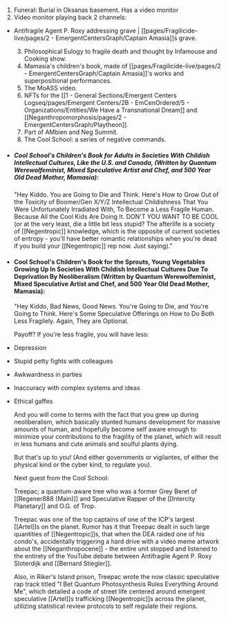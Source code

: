 1. Funeral: Burial in Oksanas basement. Has a video monitor
2. Video monitor playing back 2 channels:

- Antifragile Agent P. Roxy addressing grave | [[pages/Fragilicide-live/pages/2 - EmergentCentersGraph/Captain Amasia]]s grave.
  
  3. Philosophical Eulogy to fragile death and thought by Infamouse and Cooking show.
  4. Mamasia's children's book, made of [[pages/Fragilicide-live/pages/2 - EmergentCentersGraph/Captain Amasia]]'s works and superpositional performances. 
  5. The MoASS video.
  6. NFTs for the [[1 - General Sections/Emergent Centers Logseq/pages/Emergent Centers/2B - EmCenOrdered/5 - Organizations/Entities/We Have a Transnational Dream]] and [[Neganthropomorphosis/pages/2 - EmergentCentersGraph/Playtheon]]. 
  7. Part of AMbien and Neg Summit.
  8. The Cool School: a series of negative commands.
- ##### Cool School's Children's Book for Adults in Societies With Childish Intellectual Cultures, Like the U.S. and Canada, (Written by Quantum Werewolfeminist, Mixed Speculative Artist and Chef, and 500 Year Old Dead Mother, Mamasia):
  
  "Hey Kiddo. You are Going to Die and Think. Here's How to Grow Out of the Toxicity of Boomer/Gen X/Y/Z Intellectual Childishness That You Were Unfortunately Irradiated With, To Become a Less Fragile Human. Because All the Cool Kids Are Doing It. DON'T YOU WANT TO BE COOL (or at the very least, die a little bit less stupid? The afterlife is a society of [[Negentropic]] knowledge, which is the opposite of current societies of entropy - you'll have better romantic relationships when you're dead if you build your [[Negentropic]] rep now. Just saying)."
- #### Cool School's Children's Book for the Sprouts, Young Vegetables Growing Up In Societies With Childish Intellectual Cultures Due To Deprivation By Neoliberalism (Written by Quantum Werewolfeminist, Mixed Speculative Artist and Chef, and 500 Year Old Dead Mother, Mamasia):
  
  "Hey Kiddo, Bad News, Good News. You're Going to Die, and You're Going to Think. Here's Some Speculative Offerings on How to Do Both Less Fragilely. Again, They are Optional.
  
  Payoff? If you're less fragile, you will have less:
- Depression
- Stupid petty fights with colleagues
- Awkwardness in parties
- Inaccuracy with complex systems and ideas
- Ethical gaffes
  
  And you will come to terms with the fact that you grew up during neoliberalism, which basically stunted humans development for massive amounts of human, and hopefully become self aware enough to minimize your contributions to the fragility of the planet, which will result in less humans and cute animals and soulful plants dying.
  
  But that's up to you! (And either governments or vigilantes, of either the physical kind or the cyber kind, to regulate you).
  
  
  
  
  
  
  Next guest from the Cool School:
  
  Treepac; a quantum-aware tree who was a former Grey Beret of [[Regener888 (Main)]] and Speculative Rapper of the [[Intercity Planetary]] and O.G. of Trop.
  
  Treepac was one of the top captains of one of the ICP's largest [[Artel]]s on the planet. Rumor has it that Treepac dealt in such large quantities of [[Negentropic]]s, that when the DEA raided one of his condo's, accidentally triggering a hard drive with a video meme artwork about the [[Neganthropocene]] - the entire unit stopped and listened to the entirety of the YouTube debate between Antifragile Agent P. Roxy Sloterdijk and [[Bernard Stiegler]]. 
  
  Also, in Riker's Island prison, Treepac wrote the now classic speculative rap track titled "I Bet Quantum Photosynthesis Rules Everything Around Me", which detailed a code of street life centered around emergent speculative [[Artel]]s trafficking [[Negentropic]]s across the planet, utilizing statistical review protocols to self regulate their regions.